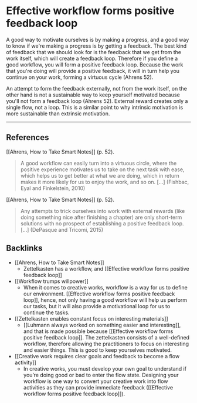 # Effective workflow forms positive feedback loop
A good way to motivate ourselves is by making a progress, and a good way to know if we're making a progress is by getting a feedback. The best kind of feedback that we should look for is the feedback that we get from the work itself, which will create a feedback loop. Therefore if you define a good workflow, you will form a positive feedback loop. Because the work that you're doing will provide a positive feedback, it will in turn help you continue on your work, forming a virtuous cycle (Ahrens 52).

An attempt to form the feedback externally, not from the work itself, on the other hand is not a sustainable way to keep yourself motivated because you'll not form a feedback loop (Ahrens 52). External reward creates only a single flow, not a loop. This is a similar point to why intrinsic motivation is more sustainable than extrinsic motivation.

---
## References
[[Ahrens, How to Take Smart Notes]] (p. 52).
> A good workflow can easily turn into a virtuous circle, where the positive experience motivates us to take on the next task with ease, which helps us to get better at what we are doing, which in return makes it more likely for us to enjoy the work, and so on. [...] (Fishbac, Eyal and Finkelstein, 2010)

[[Ahrens, How to Take Smart Notes]] (p. 52).
> Any attempts to trick ourselves into work with external rewards (like doing something nice after finishing a chapter) are only short-term solutions with no prospect of establishing a positive feedback loop. [...] (DePasque and Tricomi, 2015)

## Backlinks
* [[Ahrens, How to Take Smart Notes]]
	* Zettelkasten has a workflow, and [[Effective workflow forms positive feedback loop]]
* [[Workflow trumps willpower]]
	* When it comes to creative works, workflow is a way for us to define our environment. [[Effective workflow forms positive feedback loop]], hence, not only having a good workflow will help us perform our tasks, but it will also provide a motivational loop for us to continue the tasks.
* [[Zettelkasten enables constant focus on interesting materials]]
	* [[Luhmann always worked on something easier and interesting]], and that is made possible because [[Effective workflow forms positive feedback loop]]. The zettelkasten consists of a well-defined workflow, therefore allowing the practitioners to focus on interesting and easier things. This is good to keep yourselves motivated.
* [[Creative work requires clear goals and feedback to become a flow activity]]
	* In creative works, you must develop your own goal to understand if you’re doing good or bad to enter the flow state. Designing your workflow is one way to convert your creative work into flow activities as they can provide immediate feedback ([[Effective workflow forms positive feedback loop]]).

<!-- #evergreen #habit -->

<!-- {BearID:A5BFCD5C-79B3-4F89-B000-AE111CE7AF9D-76148-0002911E49CED59E} -->
